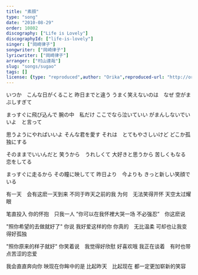 ```yaml
---
title: "素顔"
type: "song"
date: "2010-08-29"
order: 10802
discography: ["Life is Lovely"]
discographyId: ["life-is-lovely"]
singer: ["岡崎律子"]
songwriter: ["岡崎律子"]
lyricwriter: ["岡崎律子"]
arranger: ["村山達哉"]
slug: "songs/sugao"
tags: []
license: {type: "reproduced",author: "Orika",reproduced-url: "http://orikamushi.myweb.hinet.net/",reproduced-website: "織歌蟲網站"}
---
```


いつか　こんな日がくること 
昨日までと違う 
うまく笑えないのは　なぜ 
空がまぶしすぎて 

まっすぐに飛び込んで 
腕の中　私だけ 
ここでなら泣いていい 
がまんしないでいいよ　と言って 

思うようにやればいいよ 
そんな君を愛す 
それは　とてもやさしいけど 
どこか孤独にする 

そのままでいいんだと 
笑うから　うれしくて 
大好きと思うから 
苦しくもなる　恋をしてる 

まっすぐに走るから 
その瞳に映してて 
昨日より　今よりも 
きっと新しい笑顔でいる

有一天　会有这麽一天到来
不同于昨天之前的我
为何　无法笑得开怀
天空太过耀眼

笔直投入
你的怀抱　只我一人
”你可以在我怀裡大哭一场
不必强忍”　你这麽说

"照你希望的去做就好了" 你说
我好爱这样的你
你真的　无比温柔
可却也让我变得好孤独

"照你原来的样子就好"
你笑着说　我觉得好欣慰
好喜欢哦
我正在谈着　有时也带点苦涩的恋爱

我会直直奔向你
映现在你眸中的是
比起昨天　比起现在
都一定更加崭新的笑容
